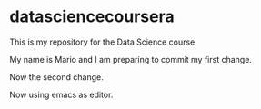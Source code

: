 # datasciencecoursera
This is my repository for the Data Science course

My name is Mario and I am preparing to commit my first change. 

Now the second change. 

Now using emacs as editor.



